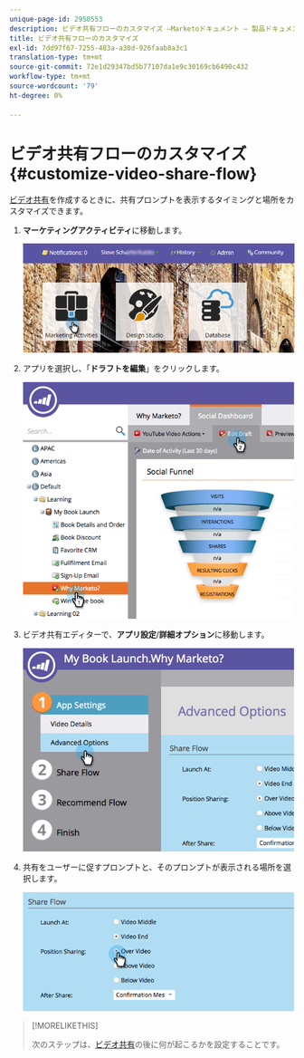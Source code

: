 ```yaml
---
unique-page-id: 2950553
description: ビデオ共有フローのカスタマイズ —Marketoドキュメント — 製品ドキュメント
title: ビデオ共有フローのカスタマイズ
exl-id: 7dd97f67-7255-483a-a30d-926faab8a3c1
translation-type: tm+mt
source-git-commit: 72e1d29347bd5b77107da1e9c30169cb6490c432
workflow-type: tm+mt
source-wordcount: '79'
ht-degree: 0%

---
```


# ビデオ共有フローのカスタマイズ{#customize-video-share-flow}

[ビデオ共有](/help/marketo/product-docs/demand-generation/landing-pages/free-form-landing-pages/add-a-video-to-a-free-form-landing-page.md)を作成するときに、共有プロンプトを表示するタイミングと場所をカスタマイズできます。

1. **マーケティングアクティビティ**&#x200B;に移動します。

   ![](assets/login-marketing-activities-2.png)

1. アプリを選択し、「**ドラフトを編集**」をクリックします。

   ![](assets/image2014-9-22-16-3a40-3a41.png)

1. ビデオ共有エディターで、**アプリ設定**/**詳細オプション**&#x200B;に移動します。

   ![](assets/image2014-9-22-16-3a41-3a3.png)

1. 共有をユーザーに促すプロンプトと、そのプロンプトが表示される場所を選択します。

   ![](assets/image2014-9-22-16-3a41-3a20.png)

>[!MORELIKETHIS]
>
>次のステップは、[ビデオ共有](/help/marketo/product-docs/demand-generation/social/configuring-social-actions/configure-after-share-prompts.md)の後に何が起こるかを設定することです。

